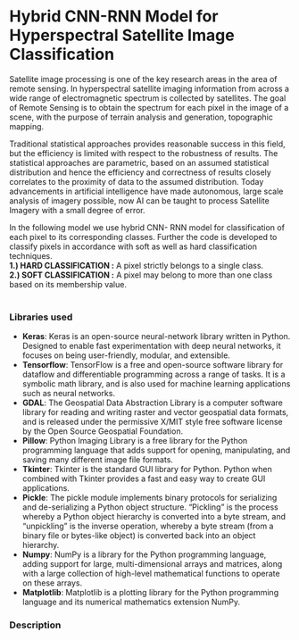 # Hybrid CNN-RNN Model for Hyperspectral Satellite Image Classification

Satellite image processing is one of the key research areas in the area of remote sensing. In hyperspectral satellite imaging information from across a wide range of electromagnetic spectrum is collected by satellites. The goal of Remote Sensing is to obtain the spectrum for each pixel in the image of a scene, with the purpose of terrain analysis and generation, topographic mapping. <br>

Traditional statistical approaches provides reasonable success in this field, but the efficiency is limited with respect to the robustness of results. The statistical approaches are parametric, based on an assumed statistical distribution and hence the efficiency and correctness of results closely correlates to the proximity of data to the assumed distribution. Today advancements in artificial intelligence have made autonomous, large scale analysis of imagery possible, now AI can be taught to process Satellite Imagery with a small degree of error. <br>

In the following model we use hybrid CNN- RNN model for classification of each pixel to its corresponding classes. Further the code is developed to classify pixels in accordance with soft as well as hard classification techniques.<br>
<b>1.) HARD CLASSIFICATION :</b> A pixel strictly belongs to a single class. <br>
<b>2.) SOFT CLASSIFICATION :</b> A pixel may belong to more than one class based on its membership value. <br><br>

### Libraries used 
* <b>Keras</b>: Keras is an open-source neural-network library written in Python. Designed to enable fast experimentation with deep neural networks, it focuses on being user-friendly, modular, and extensible.
* <b>Tensorflow</b>: TensorFlow is a free and open-source software library for dataflow and differentiable programming across a range of tasks. It is a symbolic math library, and is also used for machine learning applications such as neural networks.
* <b>GDAL</b>: The Geospatial Data Abstraction Library is a computer software library for reading and writing raster and vector geospatial data formats, and is released under the permissive X/MIT style free software license by the Open Source Geospatial Foundation.
* <b>Pillow</b>: Python Imaging Library is a free library for the Python programming language that adds support for opening, manipulating, and saving many different image file formats.
* <b>Tkinter</b>: Tkinter is the standard GUI library for Python. Python when combined with Tkinter provides a fast and easy way to create GUI applications. 
* <b>Pickle</b>: The pickle module implements binary protocols for serializing and de-serializing a Python object structure. “Pickling” is the process whereby a Python object hierarchy is converted into a byte stream, and “unpickling” is the inverse operation, whereby a byte stream (from a binary file or bytes-like object) is converted back into an object hierarchy.
* <b>Numpy</b>: NumPy is a library for the Python programming language, adding support for large, multi-dimensional arrays and matrices, along with a large collection of high-level mathematical functions to operate on these arrays.
* <b>Matplotlib</b>: Matplotlib is a plotting library for the Python programming language and its numerical mathematics extension NumPy. 

### Description 
